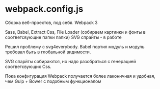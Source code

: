 # webpack.config.js

Сборка веб-проектов, под себя. Webpack 3

Sass, Babel, Extract Css, File Loader (собираем картинки и фонты в соответсвующие папки папки)
SVG спрайты - в работе

Решил проблему с svg4everybody. Babel портил модуль и модуль требовал быть в глобальной видимости.

SVG спарйты собираются, но надо разобраться с генерацией соответсвующих Css.

Пока конфигурация Webpack получается более лаконичная и удобная, чем Gulp + Bower с подобным функционалом
